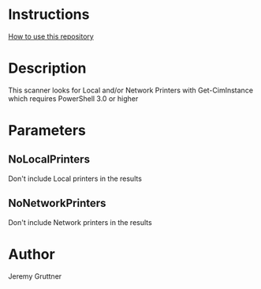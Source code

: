 # Instructions
[How to use this repository](../../README.md)

# Description

This scanner looks for Local and/or Network Printers with Get-CimInstance which requires PowerShell 3.0 or higher

# Parameters

## NoLocalPrinters
Don't include Local printers in the results

## NoNetworkPrinters
Don't include Network printers in the results


# Author
Jeremy Gruttner